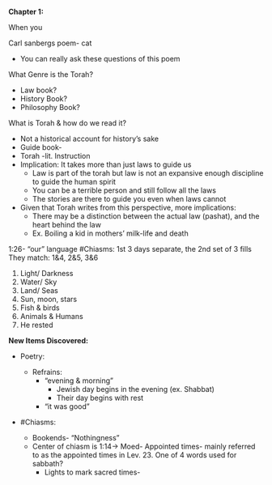 **Chapter 1:** 

When you

Carl sanbergs poem- cat
-   You can really ask these questions of this poem 

What Genre is the Torah?
-   Law book?
-   History Book? 
-   Philosophy Book? 

What is Torah & how do we read it?
-   Not a historical account for history’s sake   
-   Guide book-
-   Torah -lit. Instruction 
-   Implication:  It takes more than just laws to guide us 
	- Law is part of the torah but law is not an expansive enough discipline to guide the human spirit
	-   You can be a terrible person and still follow all the laws
	-   The stories are there to guide you even when laws cannot
-   Given that Torah writes from this perspective, more implications:
	-   There may be a distinction between the actual law (pashat), and the heart behind the law
	-  Ex. Boiling a kid in mothers’ milk-life and death

  
  

1:26- “our” language
#Chiasms: 
	1st 3 days separate, the 2nd set of 3 fills
	They match: 1&4, 2&5, 3&6
1.  Light/ Darkness
2.  Water/ Sky
3.  Land/ Seas
4.  Sun, moon, stars
5.  Fish & birds
6.  Animals & Humans
7.  He rested


**New Items Discovered:**

-   Poetry: 
	-   Refrains:
		-   “evening & morning” 
			-   Jewish day begins in the evening (ex. Shabbat)
			-   Their day begins with rest
		-   “it was good”

-   #Chiasms: 
	-   Bookends- “Nothingness”
	-   Center of chiasm is 1:14-> Moed- Appointed times- mainly referred to as the appointed times in Lev. 23. One of 4 words used for sabbath? 
		-   Lights to mark sacred times-